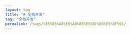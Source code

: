 ```yaml
---
layout: tag
title: "# 全栈开发"
tag: "全栈开发"
permalink: /tags/%E5%85%A8%E6%A0%88%E5%BC%80%E5%8F%91/
---
```

